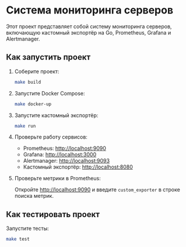  # Система мониторинга серверов

Этот проект представляет собой систему мониторинга серверов, включающую кастомный экспортёр на Go, Prometheus, Grafana и Alertmanager.


## Как запустить проект

1. Соберите проект:

    ```bash
    make build
    ```

2. Запустите Docker Compose:

    ```bash
    make docker-up
    ```

3. Запустите кастомный экспортёр:

    ```bash
    make run
    ```

4. Проверьте работу сервисов:

    - Prometheus: [http://localhost:9090](http://localhost:9090)
    - Grafana: [http://localhost:3000](http://localhost:3000)
    - Alertmanager: [http://localhost:9093](http://localhost:9093)
    - Кастомный экспортёр: [http://localhost:8080](http://localhost:8080)

5. Проверьте метрики в Prometheus:

    Откройте [http://localhost:9090](http://localhost:9090) и введите `custom_exporter` в строке поиска метрик.

## Как тестировать проект

Запустите тесты:

```bash
make test
```